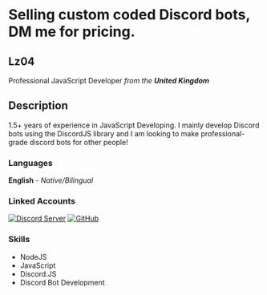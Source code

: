 # Selling custom coded Discord bots, DM me for pricing.
## Lz04

Professional JavaScript Developer _from the **United Kingdom**_


## Description

1.5+ years of experience in JavaScript Developing. I mainly develop Discord bots using the DiscordJS library and I am looking to make professional-grade discord bots for other people!

### Languages

**English**  - *Native/Bilingual*

### Linked Accounts

[![Discord Server](https://img.icons8.com/fluent/48/000000/discord-new-logo.png)](https://discord.com/invite/DeAHsPN/)
[![GitHub](https://img.icons8.com/fluent/48/000000/github.png)](https://github.com/lz0408/)

### Skills

* NodeJS
* JavaScript
* Discord.JS
* Discord Bot Development

